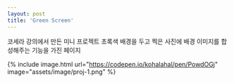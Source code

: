 ```yaml
---
layout: post
title: 'Green Screen'
---
```


코세라 강의에서 만든 미니 프로젝트
초록색 배경을 두고 찍은 사진에 배경 이미지를 합성해주는 기능을 가진 페이지

{% include image.html url="https://codepen.io/kohalahal/pen/PowdOGj" image="assets/image/proj-1.png" %}


